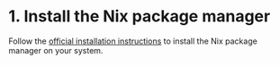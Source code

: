# 1. Install the Nix package manager

Follow the [official installation instructions](https://nixos.org/download/) to install the Nix package manager on your system.
